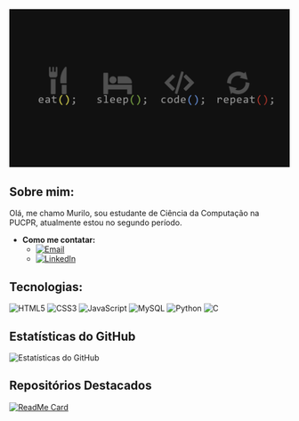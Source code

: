 
<img src="img">

## Sobre mim:
Olá, me chamo Murilo, sou estudante de Ciência da Computação na PUCPR, atualmente estou no segundo período.


- **Como me contatar:**
  - [![Email](https://img.shields.io/badge/Email-D14836?style=flat&logo=gmail&logoColor=white)](mailto:murilozimermanfortaleza@outlook.com)
  - [![LinkedIn](https://img.shields.io/badge/LinkedIn-0077B5?style=flat&logo=linkedin&logoColor=white)](https://www.linkedin.com/in/murilo-fortaleza/)

## Tecnologias:
![HTML5](https://img.shields.io/badge/-HTML5-05122A?style=flat&logo=html5)
![CSS3](https://img.shields.io/badge/-CSS3-05122A?style=flat&logo=css3)
![JavaScript](https://img.shields.io/badge/-JavaScript-05122A?style=flat&logo=javascript)
![MySQL](https://img.shields.io/badge/MySQL-00000F?style=for-the-badge&logo=mysql&logoColor=white)
![Python](https://img.shields.io/badge/-Python-05122A?style=flat&logo=python)
![C](https://img.shields.io/badge/C-00599C?style=for-the-badge&logo=c&logoColor=white)


## Estatísticas do GitHub
![Estatísticas do GitHub](https://github-readme-stats.vercel.app/api?username=MuriloZF&show_icons=true&theme=dracula)

## Repositórios Destacados
[![ReadMe Card](https://github-readme-stats.vercel.app/api/pin/?username=MuriloZF&repo=The-Vital-Message&theme=dracula)](https://github.com/MuriloZF/The-Vital-Message)
